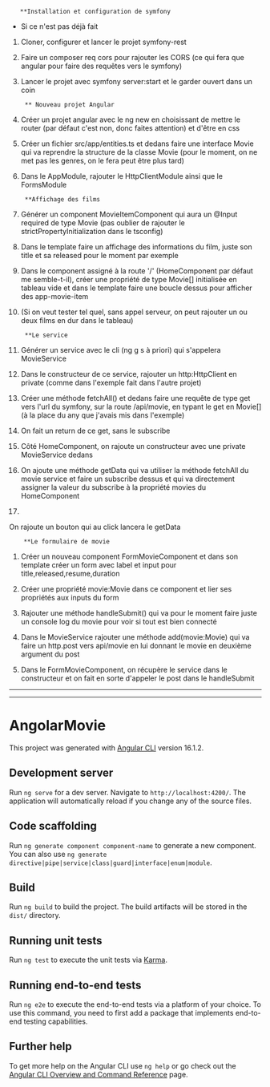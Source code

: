        **Installation et configuration de symfony

* Si ce n'est pas déjà fait

1. Cloner, configurer et lancer le projet symfony-rest
	
2. Faire un composer req cors pour rajouter les CORS (ce qui fera que angular pour faire des requêtes vers le symfony)
	
3. Lancer le projet avec symfony server:start et le garder ouvert dans un coin

        ** Nouveau projet Angular
	
1. Créer un projet angular avec le ng new en choisissant de mettre le router (par défaut c'est non, donc faites attention) et d'être en css
	
2. Créer un fichier src/app/entities.ts et dedans faire une interface Movie qui va reprendre la structure de la classe Movie (pour le moment, on ne met pas les genres, on le fera peut être plus tard)
	
3. Dans le AppModule, rajouter le HttpClientModule ainsi que le FormsModule


        **Affichage des films

1. Générer un component MovieItemComponent qui aura un @Input required de type Movie (pas oublier de rajouter le strictPropertyInitialization dans le tsconfig)
	
2. Dans le template faire un affichage des informations du film, juste son title et sa released pour le moment par exemple
	
3. Dans le component assigné à la route '/' (HomeComponent par défaut me semble-t-il), créer une propriété de type Movie[] initialisée en tableau vide et dans le template faire une boucle dessus pour afficher des app-movie-item
	
4. (Si on veut tester tel quel, sans appel serveur, on peut rajouter un ou deux films en dur dans le tableau)

        **Le service

1. Générer un service avec le cli (ng g s à priori) qui s'appelera MovieService
	
2. Dans le constructeur de ce service, rajouter un http:HttpClient en private (comme dans l'exemple fait dans l'autre projet)
	
3. Créer une méthode fetchAll() et dedans faire une requête de type get vers l'url du symfony, sur la route /api/movie, en typant le get en Movie[] (à la place du any que j'avais mis dans l'exemple)
	
4. On fait un return de ce get, sans le subscribe
	
5. Côté HomeComponent, on rajoute un constructeur avec une private MovieService dedans
	
6. On ajoute une méthode getData qui va utiliser la méthode fetchAll du movie service et faire un subscribe dessus et qui va directement assigner la valeur du subscribe à la propriété movies du HomeComponent
	
7. 
On rajoute un bouton qui au click lancera le getData


        **Le formulaire de movie

1. Créer un nouveau component FormMovieComponent et dans son template créer un form avec label et input pour title,released,resume,duration
	
2. Créer une propriété movie:Movie dans ce component et lier ses propriétés aux inputs du form
	
3. Rajouter une méthode handleSubmit() qui va pour le moment faire juste un console log du movie pour voir si tout est bien connecté
	
4. Dans le MovieService rajouter une méthode add(movie:Movie) qui va faire un http.post vers api/movie en lui donnant le movie en deuxième argument du post
	
5. Dans le FormMovieComponent, on récupère le service dans le constructeur et on fait en sorte d'appeler le post dans le handleSubmit
_____________________________
_____________________________
# AngolarMovie

This project was generated with [Angular CLI](https://github.com/angular/angular-cli) version 16.1.2.

## Development server

Run `ng serve` for a dev server. Navigate to `http://localhost:4200/`. The application will automatically reload if you change any of the source files.

## Code scaffolding

Run `ng generate component component-name` to generate a new component. You can also use `ng generate directive|pipe|service|class|guard|interface|enum|module`.

## Build

Run `ng build` to build the project. The build artifacts will be stored in the `dist/` directory.

## Running unit tests

Run `ng test` to execute the unit tests via [Karma](https://karma-runner.github.io).

## Running end-to-end tests

Run `ng e2e` to execute the end-to-end tests via a platform of your choice. To use this command, you need to first add a package that implements end-to-end testing capabilities.

## Further help

To get more help on the Angular CLI use `ng help` or go check out the [Angular CLI Overview and Command Reference](https://angular.io/cli) page.
